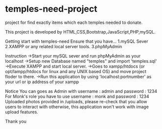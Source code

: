 # temples-need-project
project for find exactly items which each temples needed to donate.

This project is developed by HTML,CSS,Bootstrap,JavaScript,PHP,mySQL.

Getting start with temples-need
Ensure that you have...
  1.mySQL Sever
  2.XAMPP or any related local server tools.
  3.phpMyAdmin
  
Instruction
  ->Start your mySQL sever and run phpMyAdmin as your localhost
  ->Setup new Database named "temples" and import 'temples.sql'
  ->Execute XAMPP and start local server.
  ->Goes to xampp/htdocs (or opt/lampp/htdocs for linux and any UNIX based OS) and move project floder to there.
  ->Run this application by using 'localhost:portnumber' as your url or ip address of your xampp
  
Notice
  You can goes as Admin with username : admin and password : 1234
  For Monk's role you have to use username : monk and password : 1234
  Uploaded photos provided in /uploads, please re-check that you allow users to interact with otherwise, this application won't work with image upload features.
  

Thank you
